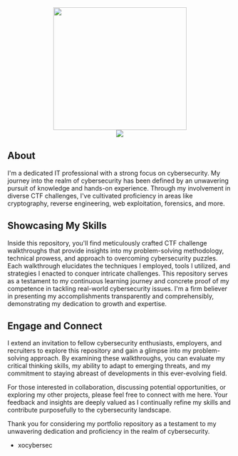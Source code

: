 <div id="header" align="center">
  <img src="https://avatars.githubusercontent.com/u/91302698?v=4" width="299" height="275"/>
  <br>
  <div id="badges">
    <a href="https://www.linkedin.com/in/quinn-kevresian-287a6a255">
      <img src="https://img.shields.io/badge/LinkedIn-blue?logo=linkedin&logoColor=white&style=plastic"/>
    </a>
    <br>
  </div>
</div>

About
---
I'm a dedicated IT professional with a strong focus on cybersecurity. My journey into the realm of cybersecurity has been defined by an unwavering pursuit of knowledge and hands-on experience. Through my involvement in diverse CTF challenges, I've cultivated proficiency in areas like cryptography, reverse engineering, web exploitation, forensics, and more.

Showcasing My Skills
---
Inside this repository, you'll find meticulously crafted CTF challenge walkthroughs that provide insights into my problem-solving methodology, technical prowess, and approach to overcoming cybersecurity puzzles. Each walkthrough elucidates the techniques I employed, tools I utilized, and strategies I enacted to conquer intricate challenges. This repository serves as a testament to my continuous learning journey and concrete proof of my competence in tackling real-world cybersecurity issues. I'm a firm believer in presenting my accomplishments transparently and comprehensibly, demonstrating my dedication to growth and expertise.

Engage and Connect
---
I extend an invitation to fellow cybersecurity enthusiasts, employers, and recruiters to explore this repository and gain a glimpse into my problem-solving approach. By examining these walkthroughs, you can evaluate my critical thinking skills, my ability to adapt to emerging threats, and my commitment to staying abreast of developments in this ever-evolving field.

For those interested in collaboration, discussing potential opportunities, or exploring my other projects, please feel free to connect with me here. Your feedback and insights are deeply valued as I continually refine my skills and contribute purposefully to the cybersecurity landscape.

Thank you for considering my portfolio repository as a testament to my unwavering dedication and proficiency in the realm of cybersecurity.

- xocybersec
